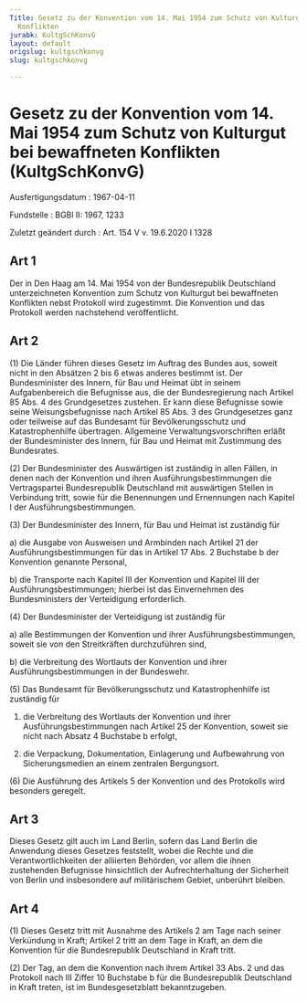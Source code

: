 ```yaml
---
Title: Gesetz zu der Konvention vom 14. Mai 1954 zum Schutz von Kulturgut bei bewaffneten
  Konflikten
jurabk: KultgSchKonvG
layout: default
origslug: kultgschkonvg
slug: kultgschkonvg

---
```


# Gesetz zu der Konvention vom 14. Mai 1954 zum Schutz von Kulturgut bei bewaffneten Konflikten (KultgSchKonvG)

Ausfertigungsdatum
:   1967-04-11

Fundstelle
:   BGBl II: 1967, 1233

Zuletzt geändert durch
:   Art. 154 V v. 19.6.2020 I 1328


## Art 1

Der in Den Haag am 14. Mai 1954 von der Bundesrepublik Deutschland unterzeichneten Konvention zum Schutz von Kulturgut bei bewaffneten Konflikten nebst Protokoll wird zugestimmt. Die Konvention und das Protokoll werden nachstehend veröffentlicht.


## Art 2

(1) Die Länder führen dieses Gesetz im Auftrag des Bundes aus, soweit nicht in den Absätzen 2 bis 6 etwas anderes bestimmt ist. Der Bundesminister des Innern, für Bau und Heimat übt in seinem Aufgabenbereich die Befugnisse aus, die der Bundesregierung nach Artikel 85 Abs. 4 des Grundgesetzes zustehen. Er kann diese Befugnisse sowie seine Weisungsbefugnisse nach Artikel 85 Abs. 3 des Grundgesetzes ganz oder teilweise auf das Bundesamt für Bevölkerungsschutz und Katastrophenhilfe übertragen. Allgemeine Verwaltungsvorschriften erläßt der Bundesminister des Innern, für Bau und Heimat mit Zustimmung des Bundesrates.

(2) Der Bundesminister des Auswärtigen ist zuständig in allen Fällen, in denen nach der Konvention und ihren Ausführungsbestimmungen die Vertragspartei Bundesrepublik Deutschland mit auswärtigen Stellen in Verbindung tritt, sowie für die Benennungen und Ernennungen nach Kapitel I der Ausführungsbestimmungen.

(3) Der Bundesminister des Innern, für Bau und Heimat ist zuständig für

a)  die Ausgabe von Ausweisen und Armbinden nach Artikel 21 der Ausführungsbestimmungen für das in Artikel 17 Abs. 2 Buchstabe b der Konvention genannte Personal,


b)  die Transporte nach Kapitel III der Konvention und Kapitel III der Ausführungsbestimmungen; hierbei ist das Einvernehmen des Bundesministers der Verteidigung erforderlich.




(4) Der Bundesminister der Verteidigung ist zuständig für

a)  alle Bestimmungen der Konvention und ihrer Ausführungsbestimmungen, soweit sie von den Streitkräften durchzuführen sind,


b)  die Verbreitung des Wortlauts der Konvention und ihrer Ausführungsbestimmungen in der Bundeswehr.




(5) Das Bundesamt für Bevölkerungsschutz und Katastrophenhilfe ist zuständig für

1.  die Verbreitung des Wortlauts der Konvention und ihrer Ausführungsbestimmungen nach Artikel 25 der Konvention, soweit sie nicht nach Absatz 4 Buchstabe b erfolgt,


2.  die Verpackung, Dokumentation, Einlagerung und Aufbewahrung von Sicherungsmedien an einem zentralen Bergungsort.




(6) Die Ausführung des Artikels 5 der Konvention und des Protokolls wird besonders geregelt.


## Art 3

Dieses Gesetz gilt auch im Land Berlin, sofern das Land Berlin die Anwendung dieses Gesetzes feststellt, wobei die Rechte und die Verantwortlichkeiten der alliierten Behörden, vor allem die ihnen zustehenden Befugnisse hinsichtlich der Aufrechterhaltung der Sicherheit von Berlin und insbesondere auf militärischem Gebiet, unberührt bleiben.


## Art 4

(1) Dieses Gesetz tritt mit Ausnahme des Artikels 2 am Tage nach seiner Verkündung in Kraft; Artikel 2 tritt an dem Tage in Kraft, an dem die Konvention für die Bundesrepublik Deutschland in Kraft tritt.

(2) Der Tag, an dem die Konvention nach ihrem Artikel 33 Abs. 2 und das Protokoll nach III Ziffer 10 Buchstabe b für die Bundesrepublik Deutschland in Kraft treten, ist im Bundesgesetzblatt bekanntzugeben.

